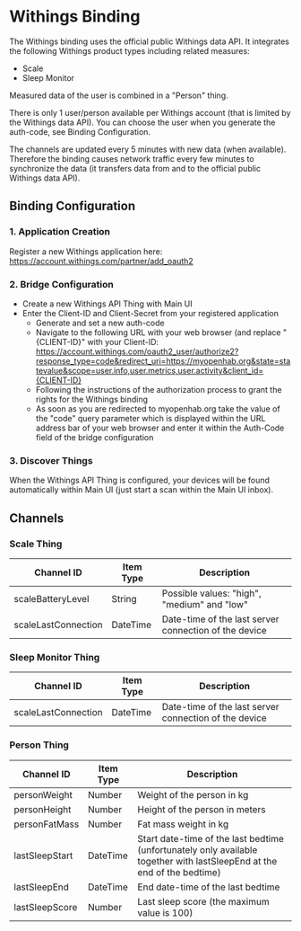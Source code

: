 # Withings Binding

The Withings binding uses the official public Withings data API. It integrates the following Withings product types including related measures:

- Scale
- Sleep Monitor

Measured data of the user is combined in a "Person" thing.

There is only 1 user/person available per Withings account (that is limited by the Withings data API). You can choose the user when you generate the auth-code, see Binding Configuration.

The channels are updated every 5 minutes with new data (when available). Therefore the binding causes network traffic every few minutes to synchronize the data (it transfers data from and to the official public Withings data API).

## Binding Configuration

### 1. Application Creation

Register a new Withings application here: https://account.withings.com/partner/add_oauth2

### 2. Bridge Configuration

- Create a new Withings API Thing with Main UI
- Enter the Client-ID and Client-Secret from your registered application
  - Generate and set a new auth-code
  - Navigate to the following URL with your web browser (and replace "{CLIENT-ID}" with your Client-ID: https://account.withings.com/oauth2_user/authorize2?response_type=code&redirect_uri=https://myopenhab.org&state=statevalue&scope=user.info,user.metrics,user.activity&client_id={CLIENT-ID}
  - Following the instructions of the authorization process to grant the rights for the Withings binding
  - As soon as you are redirected to myopenhab.org take the value of the "code" query parameter which is displayed within the URL address bar of your web browser and enter it within the Auth-Code field of the bridge configuration

### 3. Discover Things

When the Withings API Thing is configured, your devices will be found automatically within Main UI (just start a scan within the Main UI inbox).

## Channels

### Scale Thing

| Channel ID          | Item Type            | Description                                              |
|---------------------|----------------------|----------------------------------------------------------|
| scaleBatteryLevel   | String               | Possible values: "high", "medium" and "low"              |
| scaleLastConnection | DateTime             | Date-time of the last server connection of the device    |

### Sleep Monitor Thing

| Channel ID          | Item Type            | Description                                              |
|---------------------|----------------------|----------------------------------------------------------|
| scaleLastConnection | DateTime             | Date-time of the last server connection of the device    |

### Person Thing

| Channel ID          | Item Type            | Description                                               |
|---------------------|----------------------|-----------------------------------------------------------|
| personWeight        | Number               | Weight of the person in kg                                |
| personHeight        | Number               | Height of the person in meters                            |
| personFatMass       | Number               | Fat mass weight in kg                                     |
| lastSleepStart      | DateTime             | Start date-time of the last bedtime (unfortunately only available together with lastSleepEnd at the end of the bedtime) |
| lastSleepEnd        | DateTime             | End date-time of the last bedtime                         |
| lastSleepScore      | Number               | Last sleep score (the maximum value is 100)               |
